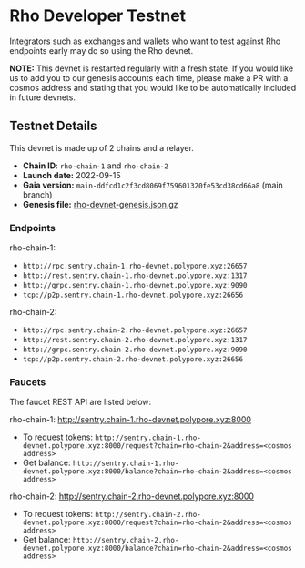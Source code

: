 # Rho Developer Testnet

Integrators such as exchanges and wallets who want to test against Rho endpoints early may do so using the Rho devnet.

**NOTE:** This devnet is restarted regularly with a fresh state. If you would like us to add you to our genesis accounts each time, please make a PR with a cosmos address and stating that you would like to be automatically included in future devnets.

## Testnet Details

This devnet is made up of 2 chains and a relayer.

- **Chain ID**: `rho-chain-1` and `rho-chain-2`
- **Launch date:** 2022-09-15
- **Gaia version:** `main-ddfcd1c2f3cd8069f759601320fe53cd38cd66a8` (main branch)
- **Genesis file:** [rho-devnet-genesis.json.gz](rho-devnet-genesis.json.gz)

### Endpoints
rho-chain-1:
* `http://rpc.sentry.chain-1.rho-devnet.polypore.xyz:26657`
* `http://rest.sentry.chain-1.rho-devnet.polypore.xyz:1317`
* `http://grpc.sentry.chain-1.rho-devnet.polypore.xyz:9090`
* `tcp://p2p.sentry.chain-1.rho-devnet.polypore.xyz:26656`

rho-chain-2:
* `http://rpc.sentry.chain-2.rho-devnet.polypore.xyz:26657`
* `http://rest.sentry.chain-2.rho-devnet.polypore.xyz:1317`
* `http://grpc.sentry.chain-2.rho-devnet.polypore.xyz:9090`
* `tcp://p2p.sentry.chain-2.rho-devnet.polypore.xyz:26656`

### Faucets
The faucet REST API are listed below:

rho-chain-1: http://sentry.chain-1.rho-devnet.polypore.xyz:8000
 - To request tokens: `http://sentry.chain-1.rho-devnet.polypore.xyz:8000/request?chain=rho-chain-2&address=<cosmos address>`
 - Get balance: `http://sentry.chain-1.rho-devnet.polypore.xyz:8000/balance?chain=rho-chain-2&address=<cosmos address>`

rho-chain-2: http://sentry.chain-2.rho-devnet.polypore.xyz:8000
 - To request tokens: `http://sentry.chain-2.rho-devnet.polypore.xyz:8000/request?chain=rho-chain-2&address=<cosmos address>`
 - Get balance: `http://sentry.chain-2.rho-devnet.polypore.xyz:8000/balance?chain=rho-chain-2&address=<cosmos address>`
